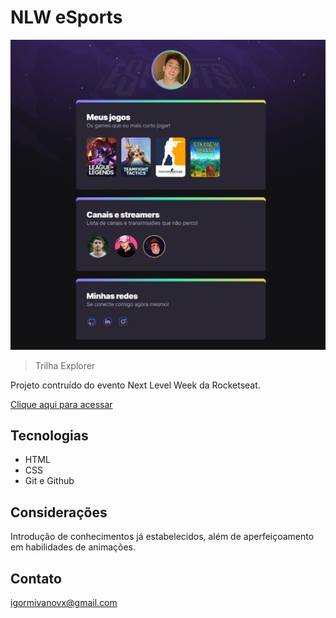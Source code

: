 # NLW eSports

![priview](./.github/preview.png)

> Trilha Explorer

Projeto contruído do evento Next Level Week da Rocketseat.

[Clique aqui para acessar](https://igormivanov.github.io/Rocketseat-NLW-Explorer/)

## Tecnologias 

- HTML
- CSS
- Git e Github

## Considerações

Introdução de conhecimentos já estabelecidos, além de aperfeiçoamento em habilidades de animações.

## Contato 

igormivanovx@gmail.com

